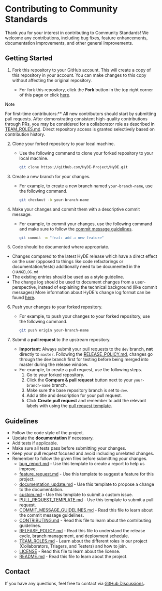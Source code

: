 # Contributing to Community Standards

Thank you for your interest in contributing to Community Standards! We welcome any contributions, including bug fixes, feature enhancements, documentation improvements, and other general improvements.

## Getting Started

1. Fork this repository to your GitHub account. This will create a copy of this repository in your account. You can make changes to this copy without affecting the original repository.

   - For fork this repository, click the **Fork** button in the top right corner of this page or click [here](https://github.com/HyDE-Project/HyDE/fork).

> [!NOTE]
> For first-time contributors:** All new contributors should start by submitting pull requests. After demonstrating consistent high-quality contributions through PRs, you may be considered for a collaborator role as described in [TEAM_ROLES.md](https://github.com/HyDE-Project/HyDE/blob/master/TEAM_ROLES.md). Direct repository access is granted selectively based on contribution history.

2. Clone your forked repository to your local machine.

   - Use the following command to clone your forked repository to your local machine.

     ```bash
     git clone https://github.com/HyDE-Project/HyDE.git
     ```

3. Create a new branch for your changes.

   - For example, to create a new branch named `your-branch-name`, use the following command.

     ```bash
     git checkout -b your-branch-name
     ```

4. Make your changes and commit them with a descriptive commit message.

   - For example, to commit your changes, use the following command and make sure to follow the [commit message guidelines](https://github.com/HyDE-Project/HyDE/blob/master/COMMIT_MESSAGE_GUIDELINES.md).

     ```bash
     git commit -m "feat: add a new feature"
     ```

5. Code should be documented where appropriate.

- Changes compared to the latest HyDE release which have a direct effect on the user (opposed to things like code refactorings or documentation/tests) additionally need to be documented in the `CHANGELOG.md`
- The existing entries should be used as a style guideline.
- The change log should be used to document changes from a user-perspective, instead of explaining the technical background (like commit messages) More information about HyDE's change log format can be found [here](https://keepachangelog.com/).

6. Push your changes to your forked repository.

   - For example, to push your changes to your forked repository, use the following command.

     ```bash
     git push origin your-branch-name
     ```

7. Submit a **pull request** to the upstream repository.
   - **Important**: Always submit your pull requests to the `dev` branch, **not** directly to `master`. Following the [RELEASE_POLICY.md](https://github.com/HyDE-Project/HyDE/blob/master/RELEASE_POLICY.md), changes go through the dev branch first for testing before being merged into master during the release window.
   - For example, to create a pull request, use the following steps.
     1. Go to your forked repository.
     2. Click the **Compare & pull request** button next to your `your-branch-name` branch.
     3. Make sure the base repository branch is set to `dev`.
     4. Add a title and description for your pull request.
     5. Click **Create pull request** and remember to add the relevant labels with using the [pull request template](https://github.com/HyDE-Project/HyDE/blob/master/.github/PULL_REQUEST_TEMPLATE.md).

## Guidelines

- Follow the code style of the project.
- Update the **documentation** if necessary.
- Add tests if applicable.
- Make sure all tests pass before submitting your changes.
- Keep your pull request focused and avoid including unrelated changes.
- Remember to follow the given files before submitting your changes.
  - [bug_report.md](https://github.com/HyDE-Project/HyDE/blob/master/.github/ISSUE_TEMPLATE/bug_report.md) - Use this template to create a report to help us improve.
  - [feature_request.md](https://github.com/HyDE-Project/HyDE/blob/master/.github/ISSUE_TEMPLATE/feature_request.md) - Use this template to suggest a feature for this project.
  - [documentation_update.md](https://github.com/HyDE-Project/HyDE/blob/master/.github/ISSUE_TEMPLATE/documentation_update.md) - Use this template to propose a change to the documentation.
  - [custom.md](https://github.com/HyDE-Project/HyDE/blob/master/.github/ISSUE_TEMPLATE/custom.md) - Use this template to submit a custom issue.
  - [PULL_REQUEST_TEMPLATE.md](https://github.com/HyDE-Project/HyDE/blob/master/.github/PULL_REQUEST_TEMPLATE.md) - Use this template to submit a pull request.
  - [COMMIT_MESSAGE_GUIDELINES.md](https://github.com/HyDE-Project/HyDE/blob/master/COMMIT_MESSAGE_GUIDELINES.md) - Read this file to learn about the commit message guidelines.
  - [CONTRIBUTING.md](https://github.com/HyDE-Project/HyDE/blob/master/CONTRIBUTING.md) - Read this file to learn about the contributing guidelines.
  - [RELEASE_POLICY.md](https://github.com/HyDE-Project/HyDE/blob/master/RELEASE_POLICY.md) - Read this file to understand the release cycle, branch management, and deployment schedule.
  - [TEAM_ROLES.md](https://github.com/HyDE-Project/HyDE/blob/master/TEAM_ROLES.md) - Learn about the different roles in our project (Collaborators, Triagers, and Testers) and how to join.
  - [LICENSE](https://github.com/HyDE-Project/HyDE/blob/master/LICENSE) - Read this file to learn about the license.
  - [README.md](https://github.com/HyDE-Project/HyDE/blob/master/README.md) - Read this file to learn about the project.

## Contact

If you have any questions, feel free to contact via [GitHub Discussions](https://github.com/HyDE-Project/HyDE/discussions).
